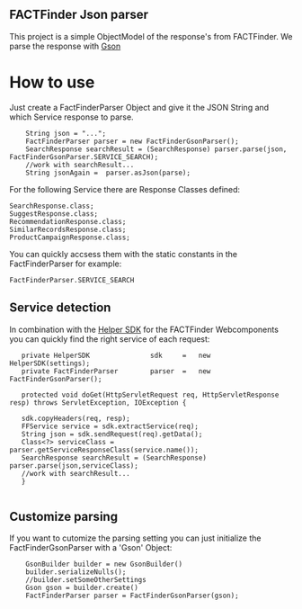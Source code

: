 ## FACTFinder Json parser

This project is a simple ObjectModel of the response's from FACTFinder. We parse the response with [Gson](https://github.com/google/gson)

# How to use
Just create a FactFinderParser Object and give it the JSON String and which Service response to parse.  

```
	String json = "...";
	FactFinderParser parser = new FactFinderGsonParser();
	SearchResponse searchResult = (SearchResponse) parser.parse(json, FactFinderGsonParser.SERVICE_SEARCH);
	//work with searchResult...
	String jsonAgain =	parser.asJson(parse);
```

For the following Service there are Response Classes defined:

 	SearchResponse.class;
	SuggestResponse.class;
	RecommendationResponse.class;
	SimilarRecordsResponse.class;
	ProductCampaignResponse.class;
	
You can quickly accsess them with the static constants in the FactFinderParser for example:

`FactFinderParser.SERVICE_SEARCH`

## Service detection
 In combination with the [Helper SDK](https://github.com/FACT-Finder/ff-wc-helper-sdk) for the FACTFinder Webcomponents you can quickly find the right service of each request:
 
 ```
	private HelperSDK				sdk 	=	new HelperSDK(settings);
    private FactFinderParser 		parser 	= 	new FactFinderGsonParser();
  
  	protected void doGet(HttpServletRequest req, HttpServletResponse resp) throws ServletException, IOException {
  	
  	sdk.copyHeaders(req, resp);
  	FFService service = sdk.extractService(req);
  	String json = sdk.sendRequest(req).getData();
  	Class<?> serviceClass = parser.getServiceResponseClass(service.name());
  	SearchResponse searchResult = (SearchResponse) parser.parse(json,serviceClass);
  	//work with searchResult...
  	}
  	
```

## Customize parsing
If you want to cutomize the parsing setting you can just initialize the  FactFinderGsonParser with a 'Gson' Object:

```
	GsonBuilder builder = new GsonBuilder()
	builder.serializeNulls();
	//builder.setSomeOtherSettings
	Gson gson = builder.create()
	FactFinderParser parser = FactFinderGsonParser(gson);
```

